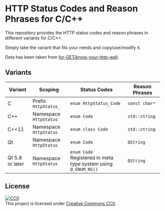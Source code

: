 # HTTP Status Codes and Reason Phrases for C/C++ #

This repository provides the HTTP status codes and reason phrases in different variants for C/C++.

Simply take the variant that fits your needs and copy/use/modify it.

Data has been taken from [for-GET/know-your-http-well](https://github.com/for-GET/know-your-http-well).

## Variants ##

| Variant         | Scoping                | Status Codes                                                       | Reason Phrases |
|-----------------|------------------------|--------------------------------------------------------------------|----------------|
| C               | Prefix `HttpStatus_`   | `enum HttpStatus_Code`                                             | `const char*`  |
| C++             | Namespace `HttpStatus` | `enum Code`                                                        | `std::string`  |
| C++11           | Namespace `HttpStatus` | `enum class Code`                                                  | `std::string`  |
| Qt              | Namespace `HttpStatus` | `enum Code`                                                        | `QString`      |
| Qt 5.8 or later | Namespace `HttpStatus` | `enum Code`<br>Registered in meta type system using `Q_ENUM_NS()`  | `QString`      |


## License ##
[![CC0](https://licensebuttons.net/p/zero/1.0/80x15.png)](http://creativecommons.org/publicdomain/zero/1.0/)    
This project is licensed under [Creative Commons CC0](LICENSE).